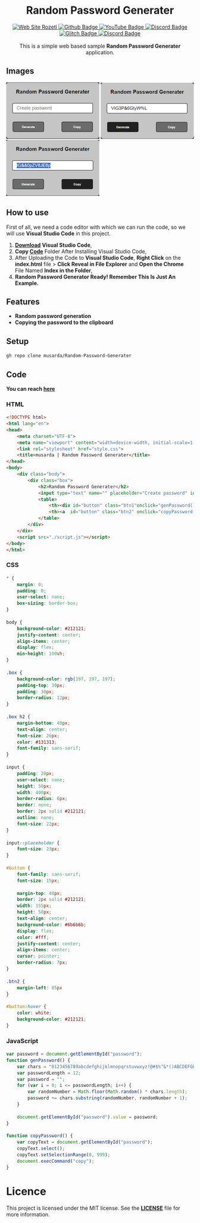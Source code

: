 <div align="center">
  <h1>Random Password Generater</h1>
</div>
<!------------BADGE------------>
<div style="text-align: center;" align="center">
  <a href="https://musarda.github.io">
    <img src="https://img.shields.io/badge/Visit%20My-Website-E6E6E6" alt="Web Site Rozeti">
  </a>
  <a href="https://www.github.com/musarda"> <!--GitHub Link-->
    <img src="https://img.shields.io/badge/-GitHub-000?style=quare&labelColor=000&logo=GitHub&logoColor=white&link=link" alt="Github Badge">
  </a>
  <a href="https://www.youtube.com/@CodeChain"> <!--YouTube Link-->
    <img src="https://img.shields.io/badge/-YouTube-c4302b?style=quare&labelColor=c4302b&logo=YouTube&logoColor=white&link=link" alt="YouTube Badge">
  </a>
  <a href="https://discord.gg/kf29ZKZyw6"> <!--Discord Link-->
    <img src="https://img.shields.io/badge/-Discord-738adb?style=quare&labelColor=blurple&logo=Discord&logoColor=white&link=link" alt="Discord Badge">
  </a>
  <a href="https://www.glitch.com/@musarda44"> <!--Glitch Link-->
    <img src="https://img.shields.io/badge/-Glitch-2800ff?style=quare&labelColor=2800ff&logo=Glitch&logoColor=white&link=link" alt="Glitch Badge">
  </a>
  <a href="https://discord.gg/Kaye7tpHcQ"> <!--Discord2 Link-->
    <img src="https://img.shields.io/badge/-Discord-738adb?style=quare&labelColor=blurple&logo=Discord&logoColor=white&link=link" alt="Discord Badge">
  </a>
</div>
<br>
<div align="center">
  This is a simple web based sample <b>Random Password Generater</b> application.
</div>


## Images
<img src="https://github.com/musarda/Random-Password-Generater/blob/main/img/img-1.png?raw=true" title="Random Password Generater" alt="HC-SR04" width="250"> <img src="https://github.com/musarda/Random-Password-Generater/blob/main/img/img-g.png?raw=true" title="Generate" alt="Generate" width="250"> <img src="https://github.com/musarda/Random-Password-Generater/blob/main/img/img-c.png?raw=true" title="Copy" alt="Copy" width="250">

## How to use

First of all, we need a code editor with which we can run the code, so we will use **Visual Studio Code** in this project.

1. **[Download](https://code.visualstudio.com/)** **Visual Studio Code**,
2. **Copy [Code](https://github.com/musarda/Random-Password-Generater/tree/main/Code)** Folder After Installing Visual Studio Code,
3. After Uploading the Code to **Visual Studio Code**, **Right Click** on the **index.html** file > **Click Reveal in File Explorer** and **Open the Chrome** File Named **Index in the Folder**,
4. **Random Password Generator Ready! Remember This Is Just An Example.**

## Features

- **Random password generation**
- **Copying the password to the clipboard**

## Setup

```bash
gh repo clone musarda/Random-Password-Generater
```

## Code
**You can reach [here](https://github.com/musarda/Random-Password-Generater/tree/main/Code)**

### HTML
```html
<!DOCTYPE html>
<html lang="en">
<head>
    <meta charset="UTF-8">
    <meta name="viewport" content="width=device-width, initial-scale=1.0">
    <link rel="stylesheet" href="style.css">
    <title>musarda | Random Password Generater</title>
</head>
<body>
    <div class="body">
        <div class="box">
            <h2>Random Password Generater</h2>
            <input type="text" name="" placeholder="Create password" id="password" readonly>
            <table>
                <th><div id="button" class="btn1"onclick="genPassword()">Generate</div></th>
                <th><a  id="button" class="btn2" onclick="copyPassword()">Copy</a></th>
            </table>
        </div>
    </div>
    <script src="./script.js"></script>
</body>
</html>
```
### CSS
```css
* {
    margin: 0;
    padding: 0;
    user-select: none;
    box-sizing: border-box;
}

body {
    background-color: #212121;
    justify-content: center;
    align-items: center;
    display: flex;
    min-height: 100vh;
}

.box {
    background-color: rgb(197, 197, 197);
    padding-top: 30px;
    padding: 30px;
    border-radius: 12px;
}

.box h2 {
    margin-bottom: 40px;
    text-align: center;
    font-size: 26px;
    color: #131313;
    font-family: sans-serif;
}

input {
    padding: 20px;
    user-select: none;
    height: 50px;
    width: 400px;
    border-radius: 6px;
    border: none;
    border: 2px solid #212121;
    outline: none;
    font-size: 22px;
}

input::placeholder {
    font-size: 23px;
} 

#button {
    font-family: sans-serif;
    font-size: 15px;

    margin-top: 40px;
    border: 2px solid #212121;
    width: 155px;
    height: 50px;
    text-align: center;
    background-color: #6b6b6b;
    display: flex;
    color: #fff;
    justify-content: center;
    align-items: center;
    cursor: pointer;
    border-radius: 7px;
} 

.btn2 {
    margin-left: 85px
}

#button:hover {
    color: white;
    background-color: #212121;
}
```
### JavaScript
```js
var password = document.getElementById("password");
function genPassword() {
    var chars = "0123456789abcdefghijklmnopqrstuvwxyz!@#$%^&*()ABCDEFGHIJKLMNOPQRSTUVWXYZ";
    var passwordLength = 12;
    var password = "";
    for (var i = 0; i <= passwordLength; i++) {
        var randomNumber = Math.floor(Math.random() * chars.length);
        password += chars.substring(randomNumber, randomNumber + 1);
    }

    document.getElementById("password").value = password;
}

function copyPassword() {
    var copyText = document.getElementById("password");
    copyText.select();
    copyText.setSelectionRange(0, 999);
    document.execCommand("copy");
}

```

# Licence
This project is licensed under the MIT license. See the **[LICENSE](https://github.com/musarda/Random-Password-Generater/blob/main/LICENSE)** file for more information.
